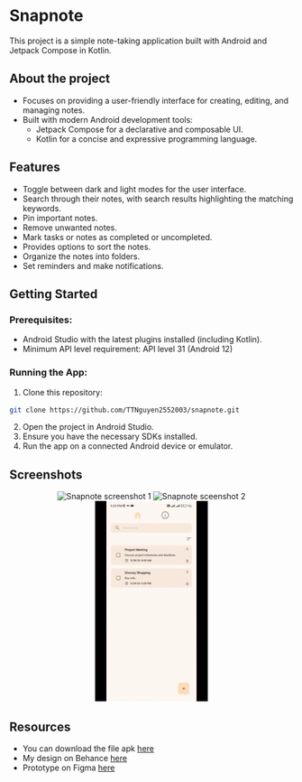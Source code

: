# Snapnote
This project is a simple note-taking application built with Android and Jetpack Compose in Kotlin.

## About the project
- Focuses on providing a user-friendly interface for creating, editing, and managing notes.
- Built with modern Android development tools:
  - Jetpack Compose for a declarative and composable UI.
  - Kotlin for a concise and expressive programming language.

## Features
- Toggle between dark and light modes for the user interface.
- Search through their notes, with search results highlighting the matching keywords.
- Pin important notes.
- Remove unwanted notes.
- Mark tasks or notes as completed or uncompleted.
- Provides options to sort the notes.
- Organize the notes into folders.
- Set reminders and make notifications.

## Getting Started
### Prerequisites:
- Android Studio with the latest plugins installed (including Kotlin).
- Minimum API level requirement: API level 31 (Android 12)

### Running the App:
1. Clone this repository:
```bash
git clone https://github.com/TTNguyen2552003/snapnote.git
```
2. Open the project in Android Studio.
3. Ensure you have the necessary SDKs installed.
4. Run the app on a connected Android device or emulator.

## Screenshots
<p align="center">
  <img src="https://github.com/TTNguyen2552003/snapnote/blob/master/snapnote_screenshot_1.gif" alt="Snapnote screenshot 1" width="200"/>
  <img src="https://github.com/TTNguyen2552003/snapnote/blob/master/snapnote_screenshot_2.gif" alt="Snapnote sceenshot 2" width="200"/>
  <img src="https://github.com/TTNguyen2552003/snapnote/blob/master/snapnote_screenshot_3.gif" alt="Snapnote screenshot 3" width="200"/>
</p>

## Resources
- You can download the file apk [here](https://drive.usercontent.google.com/download?id=1irvgkQKZgaimvW4YR2NuqiwHUpngKa8F&export=download&authuser=0&confirm=t&uuid=621b5b56-2df4-474c-8d7a-cc32233ec3c9&at=APZUnTXSCVbgh7qDuw9UHTHdwbl7:1716784614112)
- My design on Behance [here](https://www.behance.net/gallery/197891349/SNAP-NOTE)
- Prototype on Figma [here](https://www.figma.com/proto/uvixD2QCPTFqkCxxOvg1cR/Material-3-Design-Kit-(Community)?page-id=54796%3A26409&node-id=54800-115&viewport=926%2C270%2C0.17&t=EB3L046ywh8tG656-1&scaling=min-zoom&starting-point-node-id=54800%3A115)
